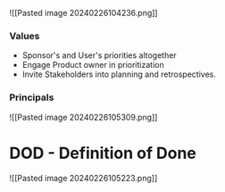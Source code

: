 ![[Pasted image 20240226104236.png]]

### Values
- Sponsor's and User's priorities altogether
- Engage Product owner in prioritization
- Invite Stakeholders into planning and retrospectives.
### Principals
![[Pasted image 20240226105309.png]]
# DOD - Definition of Done

![[Pasted image 20240226105223.png]]
